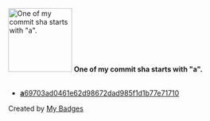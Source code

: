 <img src="https://my-badges.github.io/my-badges/a-commit.png" alt="One of my commit sha starts with &quot;a&quot;." title="One of my commit sha starts with &quot;a&quot;." width="128">
<strong>One of my commit sha starts with &quot;a&quot;.</strong>
<br><br>

- <a href="https://github.com/better-studio/better-amp/commit/a69703ad0461e62d98672dad985f1d1b77e71710"><strong>a</strong>69703ad0461e62d98672dad985f1d1b77e71710</a>


Created by <a href="https://github.com/my-badges/my-badges">My Badges</a>